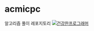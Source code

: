 # acmicpc
알고리즘 풀이 레포지토리
[![건강한프로그래머](https://user-images.githubusercontent.com/42092864/164751664-0fb1be94-68c3-406b-988a-deeaec4c2e4e.jpg)](https://www.acmicpc.net/)
